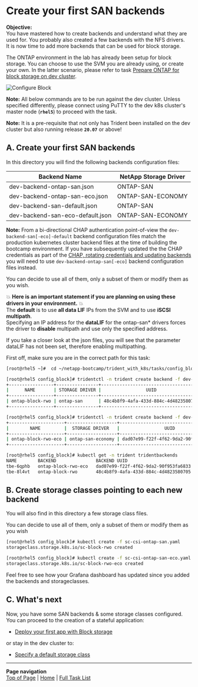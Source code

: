 # Create your first SAN backends

**Objective:**  
You have mastered how to create backends and understand what they are used for.  You probably also created a few backends with the NFS drivers.  
It is now time to add more backends that can be used for block storage.  

The ONTAP environment in the lab has already been setup for block storage. You can choose to use the SVM you are already using, or create your own. In the latter scenario, please refer to  task [Prepare ONTAP for block storage on dev cluster](../../tasks/ontap_block).  

![Configure Block](../../../images/config-block.png "Configure Block")

**Note:** All below commands are to be run against the dev cluster. Unless specified differently, please connect using PuTTY to the dev k8s cluster's master node (**`rhel5`**) to proceed with the task.  

**Note:** It is a pre-requisite that not only has Trident been installed on the dev cluster but also running release **`20.07`** or above!  

## A. Create your first SAN backends

In this directory you will find the following backends configuration files:

|   Backend Name |   NetApp Storage Driver |  
|----------------|-------------------------|  
|   dev-backend-ontap-san.json |  ONTAP-SAN |  
|   dev-backend-ontap-san-eco.json |  ONTAP-SAN-ECONOMY |  
|   dev-backend-san-default.json |   ONTAP-SAN |  
|   dev-backend-san-eco-default.json |  ONTAP-SAN-ECONOMY |  

**Note:** From a bi-directional CHAP authentication point-of-view the ```dev-backend-san[-eco]-default``` backend configuration files match the production kubernetes cluster backend files at the time of building the bootcamp environment.  If you have subsequently updated the the CHAP credentials as part of the [CHAP, rotating credentials and updating backends](../block_app#f-chap-rotating-credentials-and-updating-backends) you will need to use ```dev-backend-ontap-san[-eco]``` backend configuration files instead.  

You can decide to use all of them, only a subset of them or modify them as you wish.

:boom: **Here is an important statement if you are planning on using these drivers in your environment.** :boom:  
The **default** is to use **all data LIF** IPs from the SVM and to use **iSCSI multipath**.  
Specifying an IP address for the **dataLIF** for the ontap-san* drivers forces the driver to **disable** multipath and use only the specified address.  

If you take a closer look at the json files, you will see that the parameter dataLIF has not been set, therefore enabling multipathing.  

First off, make sure you are in the correct path for this task:

```bash
[root@rhel5 ~]#  cd ~/netapp-bootcamp/trident_with_k8s/tasks/config_block/
```

```bash
[root@rhel5 config_block]# tridentctl -n trident create backend -f dev-backend-san-default.json
+-----------------+----------------+--------------------------------------+--------+---------+
|      NAME       | STORAGE DRIVER |                 UUID                 | STATE  | VOLUMES |
+-----------------+----------------+--------------------------------------+--------+---------+
| ontap-block-rwo | ontap-san      | 48c4b8f9-4afa-433d-884c-4d4823580705 | online |       0 |
+-----------------+----------------+--------------------------------------+--------+---------+

[root@rhel5 config_block]# tridentctl -n trident create backend -f dev-backend-san-eco-default.json
+---------------------+-------------------+--------------------------------------+--------+---------+
|        NAME         |  STORAGE DRIVER   |                 UUID                 | STATE  | VOLUMES |
+---------------------+-------------------+--------------------------------------+--------+---------+
| ontap-block-rwo-eco | ontap-san-economy | dad07e99-f22f-4f62-9da2-90f953fa6833 | online |       0 |
+---------------------+-------------------+--------------------------------------+--------+---------+

[root@rhel5 config_block]# kubectl get -n trident tridentbackends
NAME        BACKEND               BACKEND UUID
tbe-6qphb   ontap-block-rwo-eco   dad07e99-f22f-4f62-9da2-90f953fa6833
tbe-8l4vt   ontap-block-rwo       48c4b8f9-4afa-433d-884c-4d4823580705
```

## B. Create storage classes pointing to each new backend

You will also find in this directory a few storage class files.

You can decide to use all of them, only a subset of them or modify them as you wish

```bash
[root@rhel5 config_block]# kubectl create -f sc-csi-ontap-san.yaml
storageclass.storage.k8s.io/sc-block-rwo created

[root@rhel5 config_block]# kubectl create -f sc-csi-ontap-san-eco.yaml
storageclass.storage.k8s.io/sc-block-rwo-eco created
```

Feel free to see how your Grafana dashboard has updated since you added the backends and storageclasses.

## C. What's next

Now, you have some SAN backends & some storage classes configured. You can proceed to the creation of a stateful application:  

- [Deploy your first app with Block storage](../block_app)  

or stay in the dev cluster to:

- [Specify a default storage class](../default_sc)  

---
**Page navigation**  
[Top of Page](#top) | [Home](/README.md) | [Full Task List](/README.md#dev-k8s-cluster-tasks)
